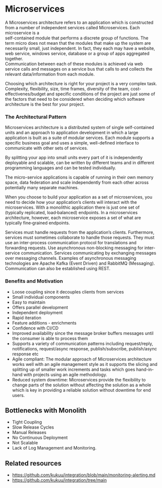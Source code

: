 # Microservices
A Microservices architecture refers to an application which is constructed from a 
number of independent services called Microservices. Each microservice is a  
self-contained module that performs a discrete group of functions. 
The term micro does not mean that the modules that make up the system are necessarily small, 
just independent. In fact, they each may have a website, web service, windows service, database or a group of apps aggregated together.  
Communication between each of these modules is achieved via web service calls and messages on a service bus that calls to and collects the relevant data/information from each module. 
 
 Choosing which architecture is right for your project is a very complex task. Complexity, flexibility, size, time frames, diversity of the team, cost-effectivenes/budget and specific conditions of the project are just some of the factors that need to be considered when deciding which software architecture is the best for your project.

### The Architectural Pattern

Microservices architecture is a distributed system of single self-contained units and an approach to application development in which a large application is built as a suite of modular services. Each module supports a specific business goal and uses a simple, well-defined interface  to communicate with other sets of services. 

By splitting your app into small units every part of it is independently  deployable and scalable, can be written by different teams and in different programming languages and can be tested individually.
 
The micro-service  applications is capable of running in their own memory space, data federation and scale independently from each other across potentially many separate machines. 

When you choose to build your application as a set of microservices, you need to decide how your application’s clients will interact with the microservices. With a monolithic application there is just one set of (typically replicated, load‑balanced) endpoints. In a microservices architecture, however, each microservice exposes a set of what are typically fine‑grained endpoints.

Services must handle requests from the application’s clients. Furthermore, services must sometimes collaborate to handle those requests. They must use an inter-process communication protocol for translations and forwarding requests. Use asynchronous non-blocking messaging for inter-service communication. Services communicating by exchanging messages over messaging channels. Examples of asynchronous messaging technologies are Apache Kafka (Event Driven) and RabbitMQ (Messaging). Communication can also be established using REST.



### Benefits and Motivation

- Loose coupling since it decouples clients from services
- Small individual components
- Easy to maintain
- Offers parallel development
- Independent deployment
- Rapid iteration
- Feature additions - enrichments
- Confidence with CI/CD
- Improved availability since the message broker buffers messages until the consumer is able to process them
- Supports a variety of communication patterns including request/reply, notifications, request/async response, publish/subscribe, publish/async response etc
- Agile compliant: The modular approach of Microservices architecture works well with an agile management style 
as it supports the slicing and splitting up of smaller work increments and tasks which goes hand-in-hand 
with projects using an agile methodology.
- Reduced system downtime: Microservices provide the flexibility to change parts of the solution 
without affecting the solution as a whole which is key in providing a reliable solution without
 downtime for end users.

## Bottlenecks with Monolith
- Tight Coupling
- Slow Release Cycles
- Manual Releases
- No Continuous Deployment
- Not Scalable
- Lack of Log Management and Monitoring.

## Related resources
- https://github.com/kukuu/integration/blob/main/monitoring-alerting.md
- https://github.com/kukuu/integration/tree/main
